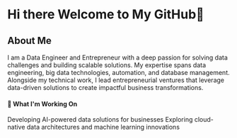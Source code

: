 # Hi there Welcome to My GitHub👋

## About Me

I am a Data Engineer and Entrepreneur with a deep passion for solving data challenges and building scalable solutions. My expertise spans data engineering, big data technologies, automation, and database management. Alongside my technical work, I lead entrepreneurial ventures that leverage data-driven solutions to create impactful business transformations.

#### 🌱 What I'm Working On
Developing AI-powered data solutions for businesses
Exploring cloud-native data architectures and machine learning innovations
